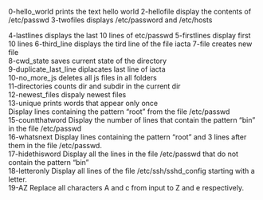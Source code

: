 0-hello_world prints the text hello world
2-hellofile display the contents of /etc/passwd
3-twofiles displays /etc/password and /etc/hosts

4-lastlines displays the last 10 lines of etc/passwd
5-firstlines display first 10 lines
6-third_line displays the tird line of the file iacta
7-file creates new file <br />
8-cwd_state saves current state of the directory <br />
9-duplicate_last_line diplacates last line of iacta <br />
10-no_more_js deletes all js files in all folders<br />
11-directories counts dir and subdir in the current dir <br />
12-newest_files dispaly newest files <br />
13-unique prints words that appear only once <br />
Display lines containing the pattern “root” from the file /etc/passwd <br />
15-countthatword Display the number of lines that contain the pattern “bin” in the file /etc/passwd <br />
16-whatsnext Display lines containing the pattern “root” and 3 lines after them in the file /etc/passwd.<br />
17-hidethisword Display all the lines in the file /etc/passwd that do not contain the pattern “bin” <br />
18-letteronly Display all lines of the file /etc/ssh/sshd_config starting with a letter.<br />
19-AZ Replace all characters A and c from input to Z and e respectively.<br />
